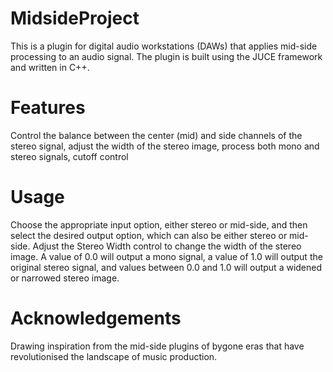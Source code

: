 # MidsideProject
 
This is a plugin for digital audio workstations (DAWs) that applies mid-side processing to an audio signal. The plugin is built using the JUCE framework and written in C++.

<h1>Features</h1>

Control the balance between the center (mid) and side channels of the stereo signal, adjust the width of the stereo image, process both mono and stereo signals, cutoff control 



<h1>Usage</h1>

Choose the appropriate input option, either stereo or mid-side, and then select the desired output option, which can also be either stereo or mid-side.
Adjust the Stereo Width control to change the width of the stereo image. A value of 0.0 will output a mono signal, a value of 1.0 will output the original stereo signal, and values between 0.0 and 1.0 will output a widened or narrowed stereo image.



<h1>Acknowledgements</h1>

Drawing inspiration from the mid-side plugins of bygone eras that have revolutionised the landscape of music production.


